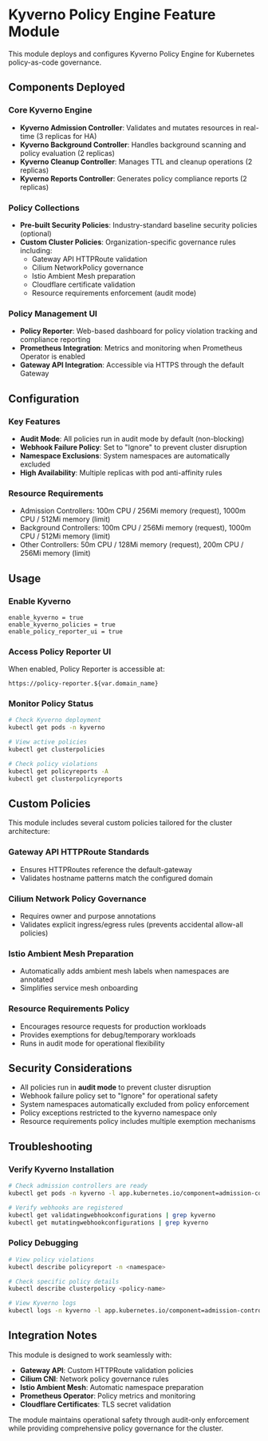 # Kyverno Policy Engine Feature Module

This module deploys and configures Kyverno Policy Engine for Kubernetes policy-as-code governance.

## Components Deployed

### Core Kyverno Engine
- **Kyverno Admission Controller**: Validates and mutates resources in real-time (3 replicas for HA)
- **Kyverno Background Controller**: Handles background scanning and policy evaluation (2 replicas)
- **Kyverno Cleanup Controller**: Manages TTL and cleanup operations (2 replicas)
- **Kyverno Reports Controller**: Generates policy compliance reports (2 replicas)

### Policy Collections
- **Pre-built Security Policies**: Industry-standard baseline security policies (optional)
- **Custom Cluster Policies**: Organization-specific governance rules including:
  - Gateway API HTTPRoute validation
  - Cilium NetworkPolicy governance
  - Istio Ambient Mesh preparation
  - Cloudflare certificate validation
  - Resource requirements enforcement (audit mode)

### Policy Management UI
- **Policy Reporter**: Web-based dashboard for policy violation tracking and compliance reporting
- **Prometheus Integration**: Metrics and monitoring when Prometheus Operator is enabled
- **Gateway API Integration**: Accessible via HTTPS through the default Gateway

## Configuration

### Key Features
- **Audit Mode**: All policies run in audit mode by default (non-blocking)
- **Webhook Failure Policy**: Set to "Ignore" to prevent cluster disruption
- **Namespace Exclusions**: System namespaces are automatically excluded
- **High Availability**: Multiple replicas with pod anti-affinity rules

### Resource Requirements
- Admission Controllers: 100m CPU / 256Mi memory (request), 1000m CPU / 512Mi memory (limit)
- Background Controllers: 100m CPU / 256Mi memory (request), 1000m CPU / 512Mi memory (limit)
- Other Controllers: 50m CPU / 128Mi memory (request), 200m CPU / 256Mi memory (limit)

## Usage

### Enable Kyverno
```hcl
enable_kyverno = true
enable_kyverno_policies = true
enable_policy_reporter_ui = true
```

### Access Policy Reporter UI
When enabled, Policy Reporter is accessible at:
```
https://policy-reporter.${var.domain_name}
```

### Monitor Policy Status
```bash
# Check Kyverno deployment
kubectl get pods -n kyverno

# View active policies
kubectl get clusterpolicies

# Check policy violations
kubectl get policyreports -A
kubectl get clusterpolicyreports
```

## Custom Policies

This module includes several custom policies tailored for the cluster architecture:

### Gateway API HTTPRoute Standards
- Ensures HTTPRoutes reference the default-gateway
- Validates hostname patterns match the configured domain

### Cilium Network Policy Governance
- Requires owner and purpose annotations
- Validates explicit ingress/egress rules (prevents accidental allow-all policies)

### Istio Ambient Mesh Preparation
- Automatically adds ambient mesh labels when namespaces are annotated
- Simplifies service mesh onboarding

### Resource Requirements Policy
- Encourages resource requests for production workloads
- Provides exemptions for debug/temporary workloads
- Runs in audit mode for operational flexibility

## Security Considerations

- All policies run in **audit mode** to prevent cluster disruption
- Webhook failure policy set to "Ignore" for operational safety
- System namespaces automatically excluded from policy enforcement
- Policy exceptions restricted to the kyverno namespace only
- Resource requirements policy includes multiple exemption mechanisms

## Troubleshooting

### Verify Kyverno Installation
```bash
# Check admission controllers are ready
kubectl get pods -n kyverno -l app.kubernetes.io/component=admission-controller

# Verify webhooks are registered
kubectl get validatingwebhookconfigurations | grep kyverno
kubectl get mutatingwebhookconfigurations | grep kyverno
```

### Policy Debugging
```bash
# View policy violations
kubectl describe policyreport -n <namespace>

# Check specific policy details
kubectl describe clusterpolicy <policy-name>

# View Kyverno logs
kubectl logs -n kyverno -l app.kubernetes.io/component=admission-controller
```

## Integration Notes

This module is designed to work seamlessly with:
- **Gateway API**: Custom HTTPRoute validation policies
- **Cilium CNI**: Network policy governance rules
- **Istio Ambient Mesh**: Automatic namespace preparation
- **Prometheus Operator**: Policy metrics and monitoring
- **Cloudflare Certificates**: TLS secret validation

The module maintains operational safety through audit-only enforcement while providing comprehensive policy governance for the cluster.